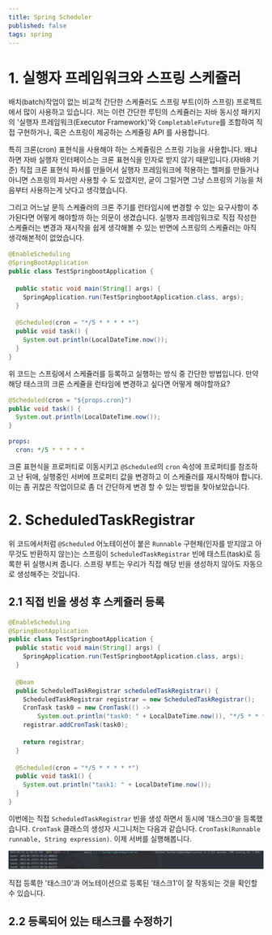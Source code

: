 ```yaml
---
title: Spring Scheduler
published: false
tags: spring
---
```


# 1. 실행자 프레임워크와 스프링 스케쥴러

배치(batch)작업이 없는 비교적 간단한 스케쥴러도 스프링 부트(이하 스프링) 프로젝트에서 많이 사용하고 있습니다.
저는 이런 간단한 루틴의 스케쥴러는 자바 동시성 패키지의 '실행자 프레임워크(Executor Framework)'와 `CompletableFuture`를 조합하여 직접 구현하거나,
혹은 스프링이 제공하는 스케쥴링 API 를 사용합니다.

특히 크론(cron) 표현식을 사용해야 하는 스케쥴링은 스프링 기능을 사용합니다. 왜냐하면 자바 실행자 인터페이스는 크론 표현식을 인자로 받지 않기 때문입니다.(자바8 기준)
직접 크론 표현식 파서를 만들어서 실행자 프레임워크에 적용하는 헬퍼를 만들거나 아니면 스프링의 파서만 사용할 수 도 있겠지만, 굳이 그럴거면 그냥
스프링의 기능을 처음부터 사용하는게 낫다고 생각했습니다.

그리고 어느날 문득 스케쥴러의 크론 주기를 런타임시에 변경할 수 있는 요구사항이 추가된다면 어떻게 해야할까 하는 의문이 생겼습니다. 실행자 프레임워크로 직접 작성한
스케쥴러는 변경과 재시작을 쉽게 생각해볼 수 있는 반면에 스프링의 스케쥴러는 아직 생각해본적이 없었습니다.

```java
@EnableScheduling
@SpringBootApplication
public class TestSpringbootApplication {

  public static void main(String[] args) {
    SpringApplication.run(TestSpringbootApplication.class, args);
  }

  @Scheduled(cron = "*/5 * * * * *")
  public void task() {
    System.out.println(LocalDateTime.now());
  }
}
```

위 코드는 스프링에서 스케쥴러를 등록하고 실행하는 방식 중 간단한 방법입니다. 만약 해당 태스크의 크론 스케쥴을 런타임에 변경하고 싶다면 어떻게 해야할까요?

```java
@Scheduled(cron = "${props.cron}")
public void task() {
  System.out.println(LocalDateTime.now());
}
```
```yaml
props:
  cron: */5 * * * * *
```

크론 표현식을 프로퍼티로 이동시키고 `@Scheduled`의 `cron` 속성에 프로퍼티를 참조하고 난 뒤애, 실행중인 서버에 프로퍼티 값을 변경하고 이 스케쥴러를 재시작해야 합니다.
이는 좀 귀찮은 작업이므로 좀 더 간단하게 변경 할 수 있는 방법을 찾아보았습니다.

# 2. ScheduledTaskRegistrar

위 코드에서처럼 `@Scheduled` 어노테이션이 붙은 `Runnable` 구현체(인자를 받지않고 아무것도 반환하지 않는)는 스프링이 `ScheduledTaskRegistrar` 빈에
태스트(task)로 등록한 뒤 실행시켜 줍니다. 스프링 부트는 우리가 직접 해당 빈을 생성하지 않아도 자동으로 생성해주는 것입니다.

## 2.1 직접 빈을 생성 후 스케쥴러 등록

```java
@EnableScheduling
@SpringBootApplication
public class TestSpringbootApplication {
  public static void main(String[] args) {
    SpringApplication.run(TestSpringbootApplication.class, args);
  }
  
  @Bean
  public ScheduledTaskRegistrar scheduledTaskRegistrar() {
    ScheduledTaskRegistrar registrar = new ScheduledTaskRegistrar();
    CronTask task0 = new CronTask(() -> 
        System.out.println("task0: " + LocalDateTime.now()), "*/5 * * * * *");
    registrar.addCronTask(task0);
    
    return registrar;
  }
  
  @Scheduled(cron = "*/5 * * * * *")
  public void task1() {
    System.out.println("task1: " + LocalDateTime.now());
  }
}
```

이번에는 직접 `ScheduledTaskRegistrar` 빈을 생성 하면서 동시에 '태스크0'을 등록했습니다.
`CronTask` 클래스의 생성자 시그니처는 다음과 같습니다. `CronTask(Runnable runnable, String expression)`.
이제 서버를 실행해봅니다.

![](../images/spring-scheduler-00.png)

직접 등록한 '태스크0'과 어노테이션으로 등록된 '태스크1'이 잘 작동되는 것을 확인할 수 있습니다.

## 2.2 등록되어 있는 태스크를 수정하기

